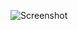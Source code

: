 ![Screenshot](https://raw.githubusercontent.com/Cryakl/Ultimate-RAT-Collection/refs/heads/main/BeastDoor/Beast%201.7/Screenshot.png)

